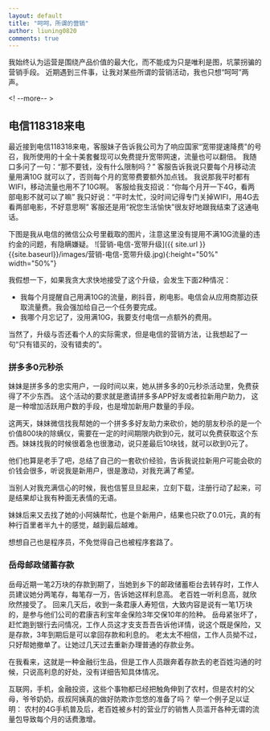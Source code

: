 ```yaml
---
layout: default
title: "呵呵，所谓的营销"
author: liuning0820
comments: true
---
```


我始终认为运营是围绕产品价值的最大化，而不能成为只是唯利是图，坑蒙拐骗的营销手段。
近期遇到三件事，让我对某些所谓的营销活动，我也只想“呵呵”两声。

<! --more-- >

## 电信118318来电

最近接到电信118318来电，客服妹子告诉我公司为了响应国家“宽带提速降费"的号召，我所使用的十全十美套餐现可以免费提升宽带网速，流量也可以翻倍。
我随口多问了一句：“那不要钱，没有什么限制吗？”
客服告诉我说只要每个月移动流量用满10G 就可以了，否则每个月的宽带费要额外加点钱。
我说那我平时都有WIFI，移动流量也用不了10G啊。
客服给我支招说：“你每个月开一下4G，看两部电影不就可以了嘛”
我只好说：“平时太忙，没时间记得专门关掉WIFI，用4G去看两部电影，不好意思啊”
客服还是用“祝您生活愉快”很友好地跟我结束了这通电话。

下图是我从电信的微信公众号里截取的图片，注意这里没有提用不满10G流量的违约金的问题，有隐瞒嫌疑。
![营销-电信-宽带升级]({{ site.url }}{{site.baseurl}}/images/营销-电信-宽带升级.jpg){:height="50%" width="50%"}

我假想一下，如果我贪大求快地接受了这个升级，会发生下面2种情况：

- 我每个月提醒自己用满10G的流量，刷抖音，刷电影。电信会从应用商那边获取流量费。我会强加给自己一个任务要完成。
- 我哪个月忘记了，没用满10G，我要支付电信一点额外的费用。

当然了，升级与否还看个人的实际需求，但是电信的营销方法，让我想起了一句“只有错买的，没有错卖的”。

### 拼多多0元秒杀

妹妹是拼多多的忠实用户，一段时间以来，她从拼多多的0元秒杀活动里，免费获得了不少东西。
这个活动的要求就是邀请拼多多APP好友或者拉新用户助力， 这是一种增加活跃用户数的手段，也是增加新用户数量的手段。

这两天，妹妹微信找我帮她的一个拼多多好友助力来砍价，她的朋友秒杀的是一个价值800块的除螨仪，需要在一定的时间期限内砍到0元，就可以免费获取这个东西。妹妹找我的时候很着急也很激动，说只差最后10块钱，就可以砍到0元了。

他们也算是老手了吧，总结了自己的一套砍价经验，告诉我说拉新用户可能会砍的价钱会很多，听说我是新用户，很是激动，对我充满了希望。

当别人对我充满信心的时候，我也信誓旦旦起来，立刻下载，注册行动了起来，可是结果却让我有种面无表情的无语。

妹妹后来又去找了她的小阿姨帮忙，也是个新用户，结果也只砍了0.01元，真的有种行百里者半九十的感觉，越到最后越难。

​想想自己也是程序员，不免觉得自己也被程序套路了。

### 岳母邮政储蓄存款

岳母近期一笔2万块的存款到期了，当她到乡下的邮政储蓄柜台去转存时，工作人员建议她分两笔存，每笔存一万，告诉她这样利息高。
老百姓一听利息高，就欣欣然接受了。
回来几天后，收到一条君康人寿短信，大致内容是说有一笔1万块的，是参与他们公司的君康吉利宝年金保险3年交保10年的险种。
岳母紧张坏了，赶忙跑到银行去问情况，工作人员这才支支吾吾告诉他详情，说这个既是保险，又是存款，3年到期后是可以拿回存款和利息的。
老太太不相信，工作人员拗不过，只好帮她撤单了。让她过几天过去重新办理普通的存款业务。

在我看来，这就是一种金融衍生品，但是工作人员跟奔着存款去的老百姓沟通的时候，只说高利息的好处，没有详细告知具体情况。

互联网，手机，金融投资，这些个事物都已经把触角伸到了农村，但是农村的父母，爷爷奶奶，叔叔阿姨真的做好防欺诈忽悠的准备了吗？
举一个例子足以证明： 农村的4G手机普及后，老百姓被乡村的营业厅的销售人员滥开各种无谓的流量包导致每个月的话费激增。
